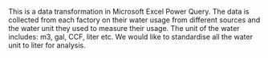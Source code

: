 This is a data transformation in Microsoft Excel Power Query.
The data is collected from each factory on their water usage from different sources and the water unit they used to measure their usage.
The unit of the water includes: m3, gal, CCF, liter etc.
We would like to standardise all the water unit to liter for analysis.
